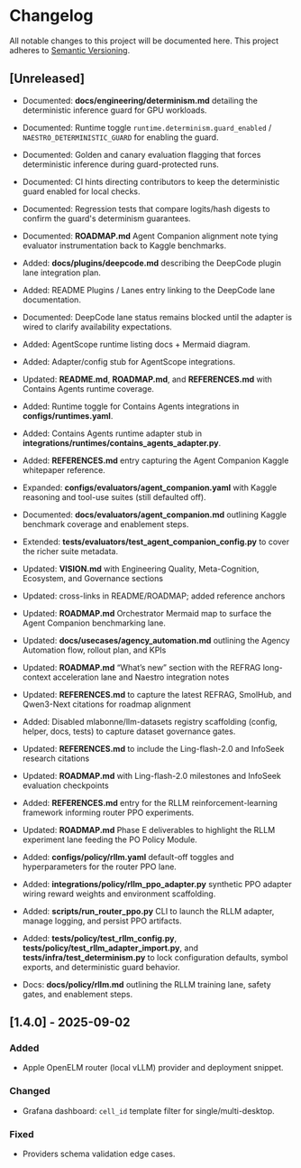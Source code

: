 # Changelog

All notable changes to this project will be documented here. This project adheres to
[Semantic Versioning](https://semver.org).

## [Unreleased]

- Documented: **docs/engineering/determinism.md** detailing the deterministic inference guard for GPU workloads.
- Documented: Runtime toggle `runtime.determinism.guard_enabled` / `NAESTRO_DETERMINISTIC_GUARD` for enabling the guard.
- Documented: Golden and canary evaluation flagging that forces deterministic inference during guard-protected runs.
- Documented: CI hints directing contributors to keep the deterministic guard enabled for local checks.
- Documented: Regression tests that compare logits/hash digests to confirm the guard's determinism guarantees.
- Documented: **ROADMAP.md** Agent Companion alignment note tying evaluator instrumentation back to Kaggle benchmarks.

- Added: **docs/plugins/deepcode.md** describing the DeepCode plugin lane integration plan.
- Added: README Plugins / Lanes entry linking to the DeepCode lane documentation.
- Documented: DeepCode lane status remains blocked until the adapter is wired to clarify availability expectations.
- Added: AgentScope runtime listing docs + Mermaid diagram.
- Added: Adapter/config stub for AgentScope integrations.
- Updated: **README.md**, **ROADMAP.md**, and **REFERENCES.md** with Contains Agents runtime coverage.
- Added: Runtime toggle for Contains Agents integrations in **configs/runtimes.yaml**.
- Added: Contains Agents runtime adapter stub in **integrations/runtimes/contains_agents_adapter.py**.
- Added: **REFERENCES.md** entry capturing the Agent Companion Kaggle whitepaper reference.
- Expanded: **configs/evaluators/agent_companion.yaml** with Kaggle reasoning and tool-use suites (still defaulted off).
- Documented: **docs/evaluators/agent_companion.md** outlining Kaggle benchmark coverage and enablement steps.
- Extended: **tests/evaluators/test_agent_companion_config.py** to cover the richer suite metadata.
- Updated: **VISION.md** with Engineering Quality, Meta-Cognition, Ecosystem, and Governance sections
- Updated: cross-links in README/ROADMAP; added reference anchors
- Updated: **ROADMAP.md** Orchestrator Mermaid map to surface the Agent Companion benchmarking lane.
- Updated: **docs/usecases/agency_automation.md** outlining the Agency Automation flow, rollout plan, and KPIs
- Updated: **ROADMAP.md** “What’s new” section with the REFRAG long-context acceleration lane and Naestro integration notes
- Updated: **REFERENCES.md** to capture the latest REFRAG, SmolHub, and Qwen3-Next citations for roadmap alignment
- Added: Disabled mlabonne/llm-datasets registry scaffolding (config, helper, docs, tests) to capture dataset governance gates.

- Updated: **REFERENCES.md** to include the Ling-flash-2.0 and InfoSeek research citations
- Updated: **ROADMAP.md** with Ling-flash-2.0 milestones and InfoSeek evaluation checkpoints

- Added: **REFERENCES.md** entry for the RLLM reinforcement-learning framework informing router PPO experiments.
- Updated: **ROADMAP.md** Phase E deliverables to highlight the RLLM experiment lane feeding the PO Policy Module.
- Added: **configs/policy/rllm.yaml** default-off toggles and hyperparameters for the router PPO lane.
- Added: **integrations/policy/rllm_ppo_adapter.py** synthetic PPO adapter wiring reward weights and environment scaffolding.
- Added: **scripts/run_router_ppo.py** CLI to launch the RLLM adapter, manage logging, and persist PPO artifacts.
- Added: **tests/policy/test_rllm_config.py**, **tests/policy/test_rllm_adapter_import.py**, and **tests/infra/test_determinism.py** to lock configuration defaults, symbol exports, and deterministic guard behavior.
- Docs: **docs/policy/rllm.md** outlining the RLLM training lane, safety gates, and enablement steps.

## [1.4.0] - 2025-09-02

### Added

- Apple OpenELM router (local vLLM) provider and deployment snippet.

### Changed

- Grafana dashboard: `cell_id` template filter for single/multi-desktop.

### Fixed

- Providers schema validation edge cases.

